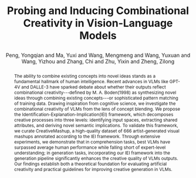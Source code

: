 ---
key: creativity
layout: pub
type: inproceedings
title: >
    Probing and Inducing Combinational Creativity in Vision-Language Models
author: Peng, Yongqian and Ma, Yuxi and Wang, Mengmeng and Wang, Yuxuan and Wang, Yizhou and Zhang, Chi and Zhu, Yixin and Zheng, Zilong
year: 2025
abbr: CogSci'25
equalauthor: Peng, Yongqian and Ma, Yuxi
correspondence: Zhu, Yixin and Zheng, Zilong
selected: false
award: Oral
medias:
  - name: data
    url: https://drive.google.com/drive/folders/1XIvOVwP0eVX60L-STugt_vi19Q_kAEMW
  - name: video
    url: https://vimeo.com/1075960292
code: https://github.com/PPYYQQ/aicc-code
booktitle: CogSci
arxiv: >
    2504.13120
website: https://ppyyqq.github.io/aicc/
abstract: >
    The ability to combine existing concepts into novel ideas stands as a fundamental hallmark of human intelligence. Recent advances in VLMs like GPT-4V and DALLE-3 have sparked debate about whether their outputs reflect combinational creativity---defined by M. A. Boden(1998) as synthesizing novel ideas through combining existing concepts---or sophisticated pattern matching of training data. Drawing inspiration from cognitive science, we investigate the combinational creativity of VLMs from the lens of concept blending. We propose the Identification-Explanation-Implication(IEI) framework, which decomposes creative processes into three levels: identifying input spaces, extracting shared attributes, and deriving novel semantic implications. To validate this framework, we curate CreativeMashup, a high-quality dataset of 666 artist-generated visual mashups annotated according to the IEI framework. Through extensive experiments, we demonstrate that in comprehension tasks, best VLMs have surpassed average human performance while falling short of expert-level understanding; in generation tasks, incorporating our IEI framework into the generation pipeline significantly enhances the creative quality of VLMs outputs. Our findings establish both a theoretical foundation for evaluating artificial creativity and practical guidelines for improving creative generation in VLMs.
bibtex: >
    @inproceedings{peng2025creativity,
        title={Probing and Inducing Combinational Creativity in Vision-Language Models},
        author={Peng, Yongqian and Ma, Yuxi and Wang, Mengmeng and Wang, Yuxuan and Wang, Yizhou and Zhang, Chi and Zhu, Yixin and Zheng, Zilong},
        booktitle={The 47th Annual Meeting of the Cognitive Science Society (CogSci)},
        year={2025}
    }
---